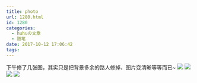 ```yaml
---
title: photo
url: 1280.html
id: 1280
categories:
  - huhuの文章
  - 随笔
date: 2017-10-12 17:06:42
tags:
---
```


下午修了几张图，其实只是把背景多余的路人修掉、图片变清晰等等而已~ ![](http://h2y.net.cn/wp-content/uploads/2017/10/IMG_1818.jpg) ![](http://h2y.net.cn/wp-content/uploads/2017/10/IMG_1812.jpg) ![](http://h2y.net.cn/wp-content/uploads/2017/10/IMG_3.jpg) ![](http://h2y.net.cn/wp-content/uploads/2017/10/IMG_1932.jpg)